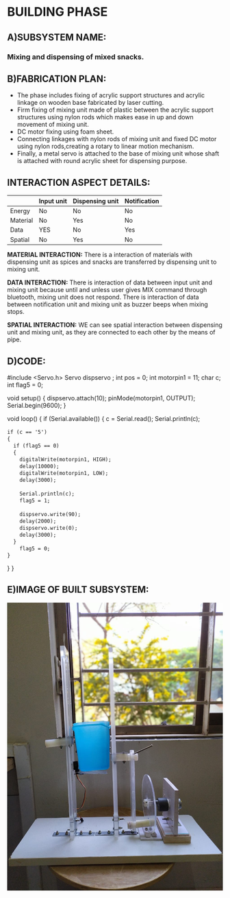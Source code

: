 # BUILDING PHASE

## A)SUBSYSTEM NAME:
 ### Mixing and dispensing of mixed snacks.

## B)FABRICATION PLAN:
* The phase includes fixing of acrylic support structures and acrylic linkage on wooden base fabricated by laser cutting.
* Firm fixing of mixing unit made of plastic between the acrylic support structures using nylon rods which makes ease in up and down movement of mixing unit.
* DC motor fixing using foam sheet.
* Connecting linkages with nylon rods of mixing unit and fixed DC motor using nylon rods,creating a rotary to linear motion mechanism.
* Finally, a metal servo is attached to the base of mixing unit whose shaft is attached with round acrylic sheet for dispensing purpose. 

## INTERACTION ASPECT DETAILS:
||Input unit|Dispensing unit|Notification|
|--|--|--|--|
|Energy|No|No|No|
|Material|No|Yes|No|
|Data|YES|No|Yes|
|Spatial|No|Yes|No|

**MATERIAL INTERACTION:** There is a interaction of materials with dispensing unit as spices and snacks are transferred by dispensing unit to mixing unit.

**DATA INTERACTION:** There is interaction of data between input unit and mixing unit because until and unless user gives MIX command through bluetooth, mixing unit does not respond.
There is interaction of data between notification unit and mixing unit as buzzer beeps when mixing stops.

**SPATIAL INTERACTION:** WE can see spatial interaction between dispensing unit and mixing unit, as they are connected to each other by the means of pipe.

## D)CODE:

#include <Servo.h>
Servo dispservo ;
int pos = 0;
int motorpin1 = 11;
char c;
int flag5 = 0;

void setup()
{
  dispservo.attach(10);
  pinMode(motorpin1, OUTPUT);
  Serial.begin(9600);
}

void loop()
{
  if (Serial.available())
  {
    c = Serial.read();
    Serial.println(c);

    if (c == '5')
    {
      if (flag5 == 0)
      {
        digitalWrite(motorpin1, HIGH);
        delay(10000);
        digitalWrite(motorpin1, LOW);
        delay(3000);

        Serial.println(c);
        flag5 = 1;

        dispservo.write(90);
        delay(2000);
        dispservo.write(0);
        delay(3000);
      }
        flag5 = 0;
    }
  }
}


## E)IMAGE OF BUILT SUBSYSTEM:
 
![](https://github.com/f-division-2019-2020-odd/Repo-03/blob/master/WhatsApp%20Image%202019-11-27%20at%204.50.08%20PM.jpeg?raw=true)
